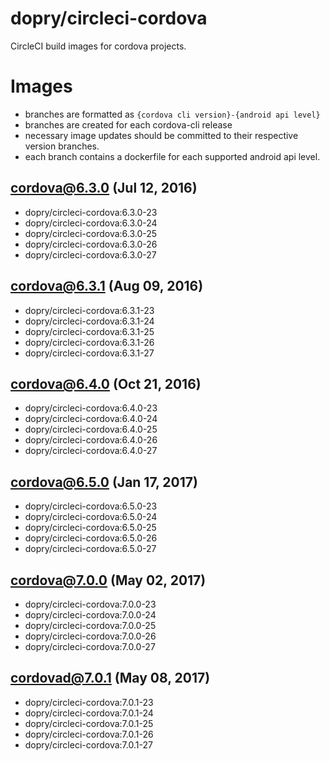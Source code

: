 # dopry/circleci-cordova

CircleCI build images for cordova projects.

# Images

* branches are formatted as  `{cordova cli version}-{android api level}`
* branches are created for each cordova-cli release
* necessary image updates should be committed to their respective version branches.
* each branch contains a dockerfile for each supported android api level.


##  cordova@6.3.0 (Jul 12, 2016)

* dopry/circleci-cordova:6.3.0-23
* dopry/circleci-cordova:6.3.0-24
* dopry/circleci-cordova:6.3.0-25
* dopry/circleci-cordova:6.3.0-26
* dopry/circleci-cordova:6.3.0-27

##  cordova@6.3.1 (Aug 09, 2016)

* dopry/circleci-cordova:6.3.1-23
* dopry/circleci-cordova:6.3.1-24
* dopry/circleci-cordova:6.3.1-25
* dopry/circleci-cordova:6.3.1-26
* dopry/circleci-cordova:6.3.1-27

## cordova@6.4.0 (Oct 21, 2016)
* dopry/circleci-cordova:6.4.0-23
* dopry/circleci-cordova:6.4.0-24
* dopry/circleci-cordova:6.4.0-25
* dopry/circleci-cordova:6.4.0-26
* dopry/circleci-cordova:6.4.0-27

## cordova@6.5.0 (Jan 17, 2017)
* dopry/circleci-cordova:6.5.0-23
* dopry/circleci-cordova:6.5.0-24
* dopry/circleci-cordova:6.5.0-25
* dopry/circleci-cordova:6.5.0-26
* dopry/circleci-cordova:6.5.0-27

## cordova@7.0.0 (May 02, 2017)
* dopry/circleci-cordova:7.0.0-23
* dopry/circleci-cordova:7.0.0-24
* dopry/circleci-cordova:7.0.0-25
* dopry/circleci-cordova:7.0.0-26
* dopry/circleci-cordova:7.0.0-27

## cordovad@7.0.1 (May 08, 2017)
* dopry/circleci-cordova:7.0.1-23
* dopry/circleci-cordova:7.0.1-24
* dopry/circleci-cordova:7.0.1-25
* dopry/circleci-cordova:7.0.1-26
* dopry/circleci-cordova:7.0.1-27
